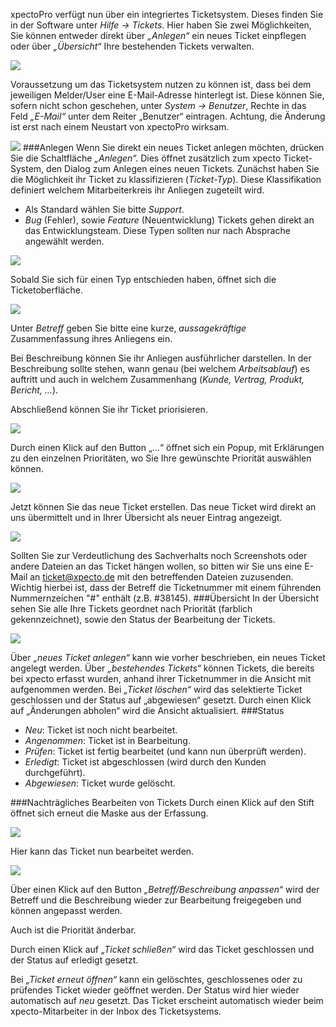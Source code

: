 xpectoPro verfügt nun über ein integriertes Ticketsystem. Dieses finden Sie in der Software unter *Hilfe -> Tickets*. Hier haben Sie zwei Möglichkeiten, Sie können entweder direkt über *„Anlegen“* ein neues Ticket einpflegen oder über *„Übersicht“* Ihre bestehenden Tickets verwalten. 

 ![](http://xpecto.github.io/docs/img/img_TS_001.png)

Voraussetzung um das Ticketsystem nutzen zu können ist, dass bei dem jeweiligen Melder/User eine E-Mail-Adresse hinterlegt ist. Diese können Sie, sofern nicht schon geschehen, unter *System -> Benutzer*, Rechte in das Feld *„E-Mail“*  unter dem Reiter „Benutzer“ eintragen. Achtung, die Änderung ist erst nach einem Neustart von xpectoPro wirksam. 

 ![](http://xpecto.github.io/docs/img/img_TS_002.png)
###Anlegen
Wenn Sie direkt ein neues Ticket anlegen möchten, drücken Sie die Schaltfläche *„Anlegen“.* Dies öffnet zusätzlich zum xpecto Ticket-System, den Dialog zum Anlegen eines neuen Tickets. Zunächst haben Sie die Möglichkeit ihr Ticket zu klassifizieren (*Ticket-Typ*). Diese Klassifikation definiert welchem Mitarbeiterkreis ihr Anliegen zugeteilt wird. 

* Als Standard wählen Sie bitte *Support*. 
* *Bug* (Fehler), sowie *Feature* (Neuentwicklung) Tickets gehen direkt an das Entwicklungsteam. Diese Typen sollten nur nach Absprache angewählt werden.

 

 ![](http://xpecto.github.io/docs/img/img_TS_003.png)

Sobald Sie sich für einen Typ entschieden haben, öffnet sich die Ticketoberfläche.

 ![](http://xpecto.github.io/docs/img/img_TS_004.png)

Unter *Betreff* geben Sie bitte eine kurze, *aussagekräftige* Zusammenfassung ihres Anliegens ein.

Bei Beschreibung können Sie ihr Anliegen ausführlicher darstellen. In der Beschreibung sollte stehen, wann genau (bei welchem *Arbeitsablauf*) es auftritt und auch in welchem Zusammenhang  (*Kunde, Vertrag, Produkt, Bericht, …*).

Abschließend können Sie ihr Ticket priorisieren.  

 ![](http://xpecto.github.io/docs/img/img_TS_005.png)

Durch einen Klick auf den Button „…“ öffnet sich ein Popup, mit Erklärungen zu den einzelnen Prioritäten, wo Sie Ihre gewünschte Priorität auswählen können.

 ![](http://xpecto.github.io/docs/img/img_TS_006.png)

Jetzt können Sie das neue Ticket erstellen. Das neue Ticket wird direkt an uns übermittelt und in Ihrer Übersicht als neuer Eintrag angezeigt. 

 ![](http://xpecto.github.io/docs/img/img_TS_007.png)

Sollten Sie zur Verdeutlichung des Sachverhalts noch Screenshots oder andere Dateien an das Ticket hängen wollen, so bitten wir Sie uns eine E-Mail an ticket@xpecto.de mit den betreffenden Dateien zuzusenden. Wichtig hierbei ist, dass der Betreff die Ticketnummer mit einem führenden Nummernzeichen "#"  enthält (z.B. #38145).
###Übersicht
In der Übersicht sehen Sie alle Ihre Tickets geordnet nach Priorität (farblich gekennzeichnet), sowie den Status der Bearbeitung der Tickets.

 ![](http://xpecto.github.io/docs/img/img_TS_008.png)

Über *„neues Ticket anlegen“* kann wie vorher beschrieben, ein neues Ticket angelegt werden.
Über *„bestehendes Tickets“* können Tickets, die bereits bei xpecto erfasst wurden, anhand ihrer Ticketnummer in die Ansicht mit aufgenommen werden.
Bei *„Ticket löschen“* wird das selektierte Ticket geschlossen und der Status auf „abgewiesen“ gesetzt.
Durch einen Klick auf „Änderungen abholen“ wird die Ansicht aktualisiert.
###Status
* *Neu*: Ticket ist noch nicht bearbeitet.
* *Angenommen*: Ticket ist in Bearbeitung.
* *Prüfen*: Ticket ist fertig bearbeitet (und kann nun überprüft werden).
* *Erledigt*: Ticket ist abgeschlossen (wird durch den Kunden durchgeführt).
* *Abgewiesen*: Ticket wurde gelöscht.

###Nachträgliches Bearbeiten von Tickets
Durch einen Klick auf den Stift öffnet sich erneut die Maske aus der Erfassung.

 ![](http://xpecto.github.io/docs/img/img_TS_009.png)

Hier kann das Ticket nun bearbeitet werden.

![](http://xpecto.github.io/docs/img/img_TS_010.png)

Über einen Klick auf den Button *„Betreff/Beschreibung anpassen“* wird der Betreff und die Beschreibung wieder zur Bearbeitung freigegeben und können angepasst werden.

Auch ist die Priorität änderbar.

Durch einen Klick auf *„Ticket schließen“* wird das Ticket geschlossen und der Status auf erledigt gesetzt. 

Bei *„Ticket erneut öffnen“* kann ein gelöschtes, geschlossenes oder zu prüfendes Ticket wieder geöffnet werden. Der Status wird hier wieder automatisch auf *neu* gesetzt. Das Ticket erscheint automatisch wieder beim xpecto-Mitarbeiter in der Inbox des Ticketsystems.
